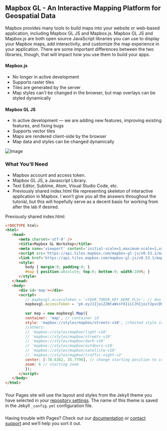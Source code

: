 ## Mapbox GL - An Interactive Mapping Platform for Geospatial Data

Mapbox provides many tools to build maps into your website or web-based application, including Mapbox GL JS and Mapbox.js. Mapbox GL JS and Mapbox.js are both open source JavaScript libraries you can use to display your Mapbox maps, add interactivity, and customize the map experience in your application. There are some important differences between the two libraries, though, that will impact how you use them to build your apps.

#### Mapbox.js
* No longer in active development
* Supports raster tiles
* Tiles are generated by the server
* Map styles can't be changed in the browser, but map overlays can be styled dynamically

#### Mapbox GL JS
* In active development — we are adding new features, improving existing features, and fixing bugs
* Supports vector tiles
* Maps are rendered client-side by the browser
* Map data and styles can be changed dynamically

![Image](src)

### What You’ll Need
* Mapbox account and access token.
* Mapbox GL JS, a Javascript Library.
* Text Editor, Sublime, Atom, Visual Studio Code, etc. 
* Previously shared index.html file representing skeleton of interactive application in Mapbox. I won’t give you all the answers throughout the tutorial, but this will hopefully serve as a decent basis for working from after the lab if desired.

Previously shared index.html:
```html
<!DOCTYPE html>
<html>
   <head>
      <meta charset='utf-8' />
      <title>Mapbox GL Workshop</title>
      <meta name='viewport' content='initial-scale=1,maximum-scale=1,user-scalable=no' />
      <script src='https://api.tiles.mapbox.com/mapbox-gl-js/v0.53.1/mapbox-gl.js'></script>
      <link href='https://api.tiles.mapbox.com/mapbox-gl-js/v0.53.1/mapbox-gl.css' rel='stylesheet' />
      <style>
         body { margin:0; padding:0; }
         #map { position:absolute; top:0; bottom:0; width:100%; }
      </style>
   </head>
   <body>
      <div id='map'></div>
      <script>
         // mapboxgl.accessToken = '<YOUR_TOKEN_KEY_HERE_PLS>'; // don't keep '<' & '>' when pasting token
         mapboxgl.accessToken = 'pk.eyJ1IjoiZ2NtaWxsYXIiLCJhIjoiY2pvcDhrbGl4MDFvaTNrczR0d2hxcjdnNSJ9.JYgBw6y2pEq_AEAOCaoQpw';
         
         var map = new mapboxgl.Map({
         container: 'map', // container id
         style: 'mapbox://styles/mapbox/streets-v10', //hosted style id;  
         //others: 
         //	'mapbox://styles/mapbox/light-v10'
         //	'mapbox://styles/mapbox/streets-v10' 
         //	'mapbox://styles/mapbox/dark-v10'
         //	'mapbox://styles/mapbox/outdoors-v10'  
         //	'mapbox://styles/mapbox/satellite-v10' 
         //	'mapbox://styles/mapbox/traffic-night-v2'
         center: [-78.6382, 35.7796], // change starting position to coordinates associated w/ your data.
         zoom: 6 // starting zoom
         });
      </script>
   </body>
</html>
```

### 

Your Pages site will use the layout and styles from the Jekyll theme you have selected in your [repository settings](https://github.com/gcmillar/mapbox-workshop/settings). The name of this theme is saved in the Jekyll `_config.yml` configuration file.

### 

Having trouble with Pages? Check out our [documentation](https://help.github.com/categories/github-pages-basics/) or [contact support](https://github.com/contact) and we’ll help you sort it out.
